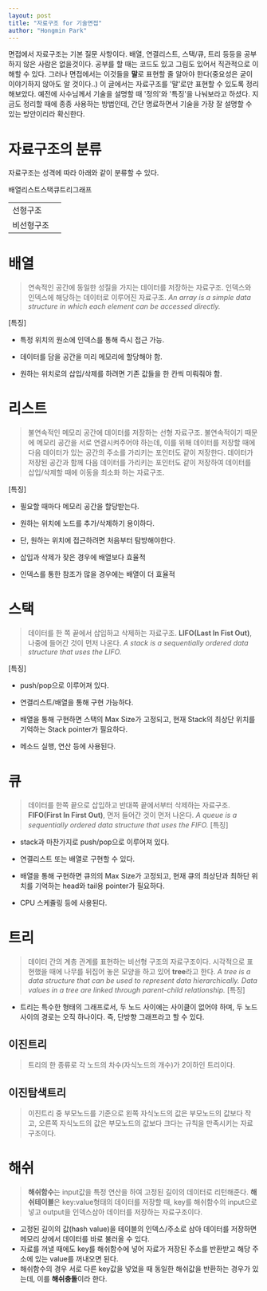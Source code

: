 ```yaml
---
layout: post
title: "자료구조 for 기술면접"
author: "Hongmin Park"
---
```


면접에서 자료구조는 기본 질문 사항이다. 배열, 연결리스트, 스택/큐, 트리 등등을 공부하지 않은 사람은 없을것이다. 공부를 할 때는 코드도 있고 그림도 있어서 직관적으로 이해할 수 있다. 그러나 면접에서는 이것들을 **말**로 표현할 줄 알아야 한다(중요성은 굳이 이야기하지 않아도 알 것이다..)
이 글에서는 자료구조를 '말'로만 표현할 수 있도록 정리해보았다. 예전에 사수님께서 기술을 설명할 때 '정의'와 '특징'을 나눠보라고 하셨다. 지금도 정리할 때에 종종 사용하는 방법인데, 간단 명료하면서 기술을 가장 잘 설명할 수 있는 방안이리라 확신한다.

# 자료구조의 분류
자료구조는 성격에 따라 아래와 같이 분류할 수 있다. 
<table>
    <tr>
        <td>선형구조</td>
        <td>
            <tr>배열</tr><tr>리스트</tr><tr>스택</tr><tr>큐</tr>
        </td>
    </tr>
    <tr>
        <td>비선형구조</td>
        <td>
            <tr>트리</tr><tr>그래프</tr>
        </td>
    </tr>
</table>

# 배열
> 연속적인 공간에 동일한 성질을 가지는 데이터를 저장하는 자료구조.
> 인덱스와 인덱스에 해당하는 데이터로 이루어진 자료구조. 
> *An array is a simple data structure in which each element can be accessed directly.*

[특징]
- 특정 위치의 원소에 인덱스를 통해 즉시 접근 가능. 

- 데이터를 담을 공간을 미리 메모리에 할당해야 함. 

- 원하는 위치로의 삽입/삭제를 하려면 기존 값들을 한 칸씩 미뤄줘야 함. 

# 리스트
> 불연속적인 메모리 공간에 데이터를 저장하는 선형 자료구조. 
> 불연속적이기 때문에 메모리 공간을 서로 연결시켜주어야 하는데, 이를 위해 데이터를 저장할 때에 다음 데이터가 있는 공간의 주소를 가리키는 포인터도 같이 저장한다. 데이터가 저장된 공간과 함께 다음 데이터를 가리키는 포인터도 같이 저장하여 데이터를 삽입/삭제할 때에 이동을 최소화 하는 자료구조.

[특징]
- 필요할 때마다 메모리 공간을 할당받는다.

- 원하는 위치에 노드를 추가/삭제하기 용이하다. 

- 단, 원하는 위치에 접근하려면 처음부터 탐방해야한다. 

- 삽입과 삭제가 잦은 경우에 배열보다 효율적

- 인덱스를 통한 참조가 많을 경우에는 배열이 더 효율적


# 스택
> 데이터를 한 쪽 끝에서 삽입하고 삭제하는 자료구조. **LIFO(Last In Fist Out)**, 나중에 들어간 것이 먼저 나온다.
> *A stack is a sequentially ordered data structure that uses the LIFO.*

[특징]
- push/pop으로 이루어져 있다.

- 연결리스트/배열을 통해 구현 가능하다.

- 배열을 통해 구현하면 스택의 Max Size가 고정되고, 현재 Stack의 최상단 위치를 기억하는 Stack pointer가 필요하다.

- 메소드 실행, 연산 등에 사용된다.

# 큐
> 데이터를 한쪽 끝으로 삽입하고 반대쪽 끝에서부터 삭제하는 자료구조. **FIFO(First In First Out)**, 먼저 들어간 것이 먼저 나온다.
> *A queue is a sequentially ordered data structure that uses the FIFO.*
[특징]
- stack과 마찬가지로 push/pop으로 이루어져 있다. 

- 연결리스트 또는 배열로 구현할 수 있다.

- 배열을 통해 구현하면 큐의의 Max Size가 고정되고, 현재 큐의 최상단과 최하단 위치를 기억하는 head와 tail용 pointer가 필요하다.

- CPU 스케쥴링 등에 사용된다.

# 트리
> 데이터 간의 계층 관계를 표현하는 비선형 구조의 자료구조이다. 시각적으로 표현했을 때에 나무를 뒤집어 놓은 모양을 하고 있어 **tree**라고 한다. 
> *A tree is a data structure that can be used to represent data hierarchically. Data values in a tree are linked through parent-child relationship.*
[특징]
- 트리는 특수한 형태의 그래프로서, 두 노드 사이에는 사이클이 없어야 하며, 두 노드 사이의 경로는 오직 하나이다. 즉, 단방향 그래프라고 할 수 있다. 

## 이진트리
> 트리의 한 종류로 각 노드의 차수(자식노드의 개수)가 2이하인 트리이다.

## 이진탐색트리
> 이진트리 중 부모노드를 기준으로 왼쪽 자식노드의 값은 부모노드의 값보다 작고, 오른쪽 자식노드의 값은 부모노드의 값보다 크다는 규칙을 만족시키는 자료구조이다.

# 해쉬
> **해쉬함수**는 input값을 특정 연산을 하여 고정된 길이의 데이터로 리턴해준다. 
> **해쉬테이블**은 key:value형태의 데이터를 저장할 때, key를 해쉬함수의 input으로 넣고 output을 인덱스삼아 데이터를 저장하는 자료구조이다.

- 고정된 길이의 값(hash value)을 테이블의 인덱스/주소로 삼아 데이터를 저장하면 메모리 상에서 데이터를 바로 불러올 수 있다. 
- 자료를 꺼낼 때에도 key를 해쉬함수에 넣어 자료가 저장된 주소를 반환받고 해당 주소에 있는 value를 꺼내오면 된다. 
- 해쉬함수의 경우 서로 다른 key값을 넣었을 때 동일한 해쉬값을 반환하는 경우가 있는데, 이를 **해쉬충돌**이라 한다. 



